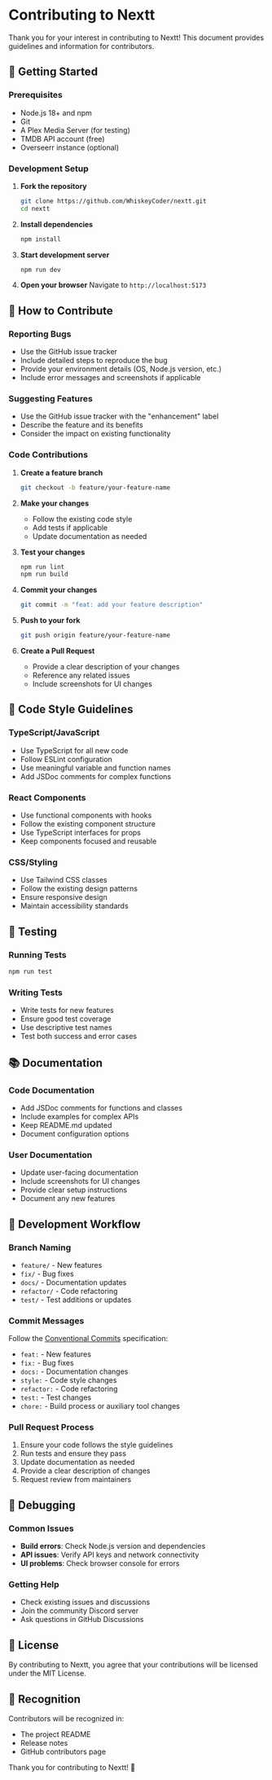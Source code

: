 # Contributing to Nextt

Thank you for your interest in contributing to Nextt! This document provides guidelines and information for contributors.

## 🚀 Getting Started

### Prerequisites
- Node.js 18+ and npm
- Git
- A Plex Media Server (for testing)
- TMDB API account (free)
- Overseerr instance (optional)

### Development Setup

1. **Fork the repository**
   ```bash
   git clone https://github.com/WhiskeyCoder/nextt.git
   cd nextt
   ```

2. **Install dependencies**
   ```bash
   npm install
   ```

3. **Start development server**
   ```bash
   npm run dev
   ```

4. **Open your browser**
   Navigate to `http://localhost:5173`

## 🎯 How to Contribute

### Reporting Bugs
- Use the GitHub issue tracker
- Include detailed steps to reproduce the bug
- Provide your environment details (OS, Node.js version, etc.)
- Include error messages and screenshots if applicable

### Suggesting Features
- Use the GitHub issue tracker with the "enhancement" label
- Describe the feature and its benefits
- Consider the impact on existing functionality

### Code Contributions

1. **Create a feature branch**
   ```bash
   git checkout -b feature/your-feature-name
   ```

2. **Make your changes**
   - Follow the existing code style
   - Add tests if applicable
   - Update documentation as needed

3. **Test your changes**
   ```bash
   npm run lint
   npm run build
   ```

4. **Commit your changes**
   ```bash
   git commit -m "feat: add your feature description"
   ```

5. **Push to your fork**
   ```bash
   git push origin feature/your-feature-name
   ```

6. **Create a Pull Request**
   - Provide a clear description of your changes
   - Reference any related issues
   - Include screenshots for UI changes

## 📝 Code Style Guidelines

### TypeScript/JavaScript
- Use TypeScript for all new code
- Follow ESLint configuration
- Use meaningful variable and function names
- Add JSDoc comments for complex functions

### React Components
- Use functional components with hooks
- Follow the existing component structure
- Use TypeScript interfaces for props
- Keep components focused and reusable

### CSS/Styling
- Use Tailwind CSS classes
- Follow the existing design patterns
- Ensure responsive design
- Maintain accessibility standards

## 🧪 Testing

### Running Tests
```bash
npm run test
```

### Writing Tests
- Write tests for new features
- Ensure good test coverage
- Use descriptive test names
- Test both success and error cases

## 📚 Documentation

### Code Documentation
- Add JSDoc comments for functions and classes
- Include examples for complex APIs
- Keep README.md updated
- Document configuration options

### User Documentation
- Update user-facing documentation
- Include screenshots for UI changes
- Provide clear setup instructions
- Document any new features

## 🔧 Development Workflow

### Branch Naming
- `feature/` - New features
- `fix/` - Bug fixes
- `docs/` - Documentation updates
- `refactor/` - Code refactoring
- `test/` - Test additions or updates

### Commit Messages
Follow the [Conventional Commits](https://www.conventionalcommits.org/) specification:
- `feat:` - New features
- `fix:` - Bug fixes
- `docs:` - Documentation changes
- `style:` - Code style changes
- `refactor:` - Code refactoring
- `test:` - Test changes
- `chore:` - Build process or auxiliary tool changes

### Pull Request Process
1. Ensure your code follows the style guidelines
2. Run tests and ensure they pass
3. Update documentation as needed
4. Provide a clear description of changes
5. Request review from maintainers

## 🐛 Debugging

### Common Issues
- **Build errors**: Check Node.js version and dependencies
- **API issues**: Verify API keys and network connectivity
- **UI problems**: Check browser console for errors

### Getting Help
- Check existing issues and discussions
- Join the community Discord server
- Ask questions in GitHub Discussions

## 📄 License

By contributing to Nextt, you agree that your contributions will be licensed under the MIT License.

## 🙏 Recognition

Contributors will be recognized in:
- The project README
- Release notes
- GitHub contributors page

Thank you for contributing to Nextt! 🎉 